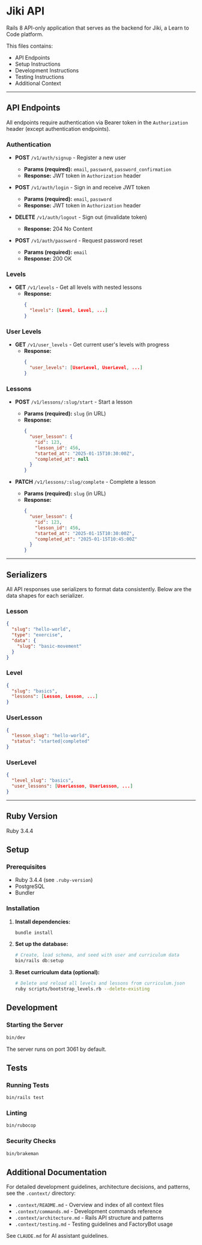 # Jiki API

Rails 8 API-only application that serves as the backend for Jiki, a Learn to Code platform.

This files contains:
- API Endpoints
- Setup Instructions
- Development Instructions
- Testing Instructions
- Additional Context

---

## API Endpoints

All endpoints require authentication via Bearer token in the `Authorization` header (except authentication endpoints).

### Authentication

- **POST** `/v1/auth/signup` - Register a new user
  - **Params (required):** `email`, `password`, `password_confirmation`
  - **Response:** JWT token in `Authorization` header

- **POST** `/v1/auth/login` - Sign in and receive JWT token
  - **Params (required):** `email`, `password`
  - **Response:** JWT token in `Authorization` header

- **DELETE** `/v1/auth/logout` - Sign out (invalidate token)
  - **Response:** 204 No Content

- **POST** `/v1/auth/password` - Request password reset
  - **Params (required):** `email`
  - **Response:** 200 OK

### Levels

- **GET** `/v1/levels` - Get all levels with nested lessons
  - **Response:**
    ```json
    {
      "levels": [Level, Level, ...]
    }
    ```

### User Levels

- **GET** `/v1/user_levels` - Get current user's levels with progress
  - **Response:**
    ```json
    {
      "user_levels": [UserLevel, UserLevel, ...]
    }
    ```

### Lessons

- **POST** `/v1/lessons/:slug/start` - Start a lesson
  - **Params (required):** `slug` (in URL)
  - **Response:**
    ```json
    {
      "user_lesson": {
        "id": 123,
        "lesson_id": 456,
        "started_at": "2025-01-15T10:30:00Z",
        "completed_at": null
      }
    }
    ```

- **PATCH** `/v1/lessons/:slug/complete` - Complete a lesson
  - **Params (required):** `slug` (in URL)
  - **Response:**
    ```json
    {
      "user_lesson": {
        "id": 123,
        "lesson_id": 456,
        "started_at": "2025-01-15T10:30:00Z",
        "completed_at": "2025-01-15T10:45:00Z"
      }
    }
    ```

---

## Serializers

All API responses use serializers to format data consistently. Below are the data shapes for each serializer.

### Lesson

```json
{
  "slug": "hello-world",
  "type": "exercise",
  "data": {
    "slug": "basic-movement"
  }
}
```

### Level

```json
{
  "slug": "basics",
  "lessons": [Lesson, Lesson, ...]
}
```

### UserLesson

```json
{
  "lesson_slug": "hello-world",
  "status": "started|completed"
}
```

### UserLevel

```json
{
  "level_slug": "basics",
  "user_lessons": [UserLesson, UserLesson, ...]
}
```

---

## Ruby Version

Ruby 3.4.4

## Setup

### Prerequisites

- Ruby 3.4.4 (see `.ruby-version`)
- PostgreSQL
- Bundler

### Installation

1. **Install dependencies:**
   ```bash
   bundle install
   ```

2. **Set up the database:**
   ```bash
   # Create, load schema, and seed with user and curriculum data
   bin/rails db:setup
   ```

3. **Reset curriculum data (optional):**
   ```bash
   # Delete and reload all levels and lessons from curriculum.json
   ruby scripts/bootstrap_levels.rb --delete-existing
   ```

## Development

### Starting the Server

```bash
bin/dev
```

The server runs on port 3061 by default.

## Tests

### Running Tests

```bash
bin/rails test
```

### Linting

```bash
bin/rubocop
```

### Security Checks

```bash
bin/brakeman
```

## Additional Documentation

For detailed development guidelines, architecture decisions, and patterns, see the `.context/` directory:
- `.context/README.md` - Overview and index of all context files
- `.context/commands.md` - Development commands reference
- `.context/architecture.md` - Rails API structure and patterns
- `.context/testing.md` - Testing guidelines and FactoryBot usage

See `CLAUDE.md` for AI assistant guidelines.
